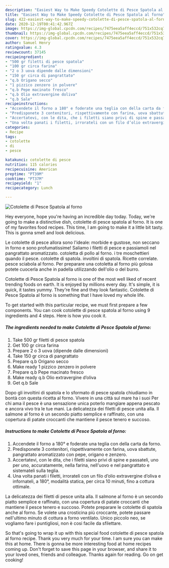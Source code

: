 ```yaml
---
description: "Easiest Way to Make Speedy Cotolette di Pesce Spatola al forno"
title: "Easiest Way to Make Speedy Cotolette di Pesce Spatola al forno"
slug: 422-easiest-way-to-make-speedy-cotolette-di-pesce-spatola-al-forno
date: 2020-12-19T00:41:42.967Z
image: https://img-global.cpcdn.com/recipes/7475eea5aff4eccd/751x532cq70/cotolette-di-pesce-spatola-al-forno-recipe-main-photo.jpg
thumbnail: https://img-global.cpcdn.com/recipes/7475eea5aff4eccd/751x532cq70/cotolette-di-pesce-spatola-al-forno-recipe-main-photo.jpg
cover: https://img-global.cpcdn.com/recipes/7475eea5aff4eccd/751x532cq70/cotolette-di-pesce-spatola-al-forno-recipe-main-photo.jpg
author: Samuel Henry
ratingvalue: 4.3
reviewcount: 37145
recipeingredient:
- "500 gr filetti di pesce spatola"
- "100 gr circa farina"
- "2 o 3 uova dipende dalle dimensioni"
- "150 gr circa di pangrattato"
- "q.b Origano secco"
- "1 pizzico zenzero in polvere"
- "q.b Pepe macinato fresco"
- "q.b Olio extravergine doliva"
- "q.b Sale"
recipeinstructions:
- "Accendete il forno a 180° e foderate una teglia con della carta da forno."
- "Predisponete 3 contenitori, rispettivamente con farina, uova sbattute, pangrattato aromatizzato con pepe, origano e zenzero."
- "Accertatevi, con le dita, che i filetti siano privi di spine e passateli, uno per uno, accuratamente, nella farina, nell&#39;uovo e nel pangrattato e sistemateli sulla teglia."
- "Una volta panati i filetti, irrorateli con un filo d’olio extravergine d’oliva e infornateli, a 180°, modalità statica, per circa 10 minuti, fino a cottura ottimale."
categories:
- Recipe
tags:
- cotolette
- di
- pesce

katakunci: cotolette di pesce 
nutrition: 115 calories
recipecuisine: American
preptime: "PT39M"
cooktime: "PT37M"
recipeyield: "1"
recipecategory: Lunch

---
```



![Cotolette di Pesce Spatola al forno](https://img-global.cpcdn.com/recipes/7475eea5aff4eccd/751x532cq70/cotolette-di-pesce-spatola-al-forno-recipe-main-photo.jpg)

Hey everyone, hope you're having an incredible day today. Today, we're going to make a distinctive dish, cotolette di pesce spatola al forno. It is one of my favorites food recipes. This time, I am going to make it a little bit tasty. This is gonna smell and look delicious.

Le cotolette di pesce allora sono l&#39;ideale: morbide e gustose, non seccano in forno e sono profumatissime! Saliamo i filetti di pesce e passiamoli nel pangrattato aromatizzato. cotoletta di pollo al forno. i tre moschettieri quando il pesce. cotolette di spatola. involtini di spatola. Ricette correlate. pesce sciabola al forno. Per preparare una cotoletta al forno più golosa potete cuocerla anche in padella utilizzando dell&#39;olio o del burro.

Cotolette di Pesce Spatola al forno is one of the most well liked of recent trending foods on earth. It is enjoyed by millions every day. It's simple, it is quick, it tastes yummy. They're fine and they look fantastic. Cotolette di Pesce Spatola al forno is something that I have loved my whole life.


To get started with this particular recipe, we must first prepare a few components. You can cook cotolette di pesce spatola al forno using 9 ingredients and 4 steps. Here is how you cook it.

<!--inarticleads1-->

##### The ingredients needed to make Cotolette di Pesce Spatola al forno:

1. Take 500 gr filetti di pesce spatola
1. Get 100 gr circa farina
1. Prepare 2 o 3 uova (dipende dalle dimensioni)
1. Take 150 gr circa di pangrattato
1. Prepare q.b Origano secco
1. Make ready 1 pizzico zenzero in polvere
1. Prepare q.b Pepe macinato fresco
1. Make ready q.b Olio extravergine d’oliva
1. Get q.b Sale


Dopo gli involtini di spatola e lo sformato di pesce spatola chiudiamo in bontà con questa ricetta al forno. Vivere in una città sul mare ha i suoi Per chi ama il pesce è una sensazione unica poterlo mangiare appena pescato e ancora vivo tra le tue mani. La delicatezza dei filetti di pesce unita alla. Il salmone al forno è un secondo piatto semplice e raffinato, con una copertura di patate croccanti che mantiene il pesce tenero e succoso. 

<!--inarticleads2-->

##### Instructions to make Cotolette di Pesce Spatola al forno:

1. Accendete il forno a 180° e foderate una teglia con della carta da forno.
1. Predisponete 3 contenitori, rispettivamente con farina, uova sbattute, pangrattato aromatizzato con pepe, origano e zenzero.
1. Accertatevi, con le dita, che i filetti siano privi di spine e passateli, uno per uno, accuratamente, nella farina, nell&#39;uovo e nel pangrattato e sistemateli sulla teglia.
1. Una volta panati i filetti, irrorateli con un filo d’olio extravergine d’oliva e infornateli, a 180°, modalità statica, per circa 10 minuti, fino a cottura ottimale.


La delicatezza dei filetti di pesce unita alla. Il salmone al forno è un secondo piatto semplice e raffinato, con una copertura di patate croccanti che mantiene il pesce tenero e succoso. Potete preparare le cotolette di spatola anche al forno. Se volete una crosticina più croccante, potete passare nell&#39;ultimo minuto di cottura a forno ventilato. Unico piccolo neo, se vogliamo fare i puntigliosi, non è cosi facile da sfilettare. 

So that's going to wrap it up with this special food cotolette di pesce spatola al forno recipe. Thank you very much for your time. I am sure you can make this at home. There is gonna be more interesting food at home recipes coming up. Don't forget to save this page in your browser, and share it to your loved ones, friends and colleague. Thanks again for reading. Go on get cooking!
